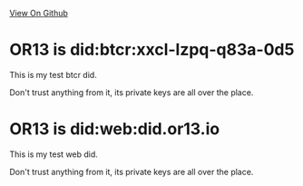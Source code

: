 
[View On Github](https://github.com/OR13/self)

# OR13 is did:btcr:xxcl-lzpq-q83a-0d5

This is my test btcr did. 

Don't trust anything from it, its private keys are all over the place.


# OR13 is did:web:did.or13.io

This is my test web did. 

Don't trust anything from it, its private keys are all over the place.
